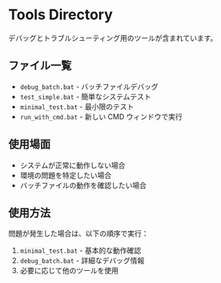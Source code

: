 # Tools Directory

デバッグとトラブルシューティング用のツールが含まれています。

## ファイル一覧

- `debug_batch.bat` - バッチファイルデバッグ
- `test_simple.bat` - 簡単なシステムテスト
- `minimal_test.bat` - 最小限のテスト
- `run_with_cmd.bat` - 新しい CMD ウィンドウで実行

## 使用場面

- システムが正常に動作しない場合
- 環境の問題を特定したい場合
- バッチファイルの動作を確認したい場合

## 使用方法

問題が発生した場合は、以下の順序で実行：

1. `minimal_test.bat` - 基本的な動作確認
2. `debug_batch.bat` - 詳細なデバッグ情報
3. 必要に応じて他のツールを使用
